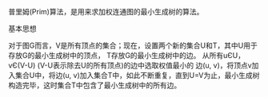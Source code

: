 普里姆(Prim)算法，是用来求加权连通图的最小生成树的算法。

基本思想

对于图G而言，V是所有顶点的集合；现在，设置两个新的集合U和T，其中U用于存放G的最小生成树中的顶点，
T存放G的最小生成树中的边。 从所有uЄU，vЄ(V-U) (V-U表示除去U的所有顶点)的边中选取权值最小的
边(u, v)，将顶点v加入集合U中，将边(u, v)加入集合T中，如此不断重复，直到U=V为止，最小生成树
构造完毕，这时集合T中包含了最小生成树中的所有边。